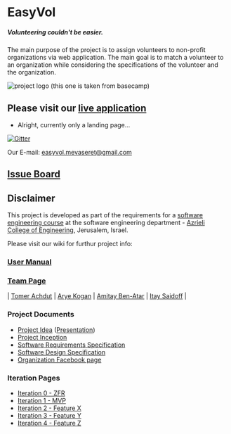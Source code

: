 # EasyVol
<h5>Volunteering couldn't be easier.</h5>

The main purpose of the project is to assign volunteers to non-profit organizations via web application.
The main goal is to match a volunteer to an organization while considering the specifications of the volunteer and the organization.

![project logo (this one is taken from basecamp)](https://github.com/tomerach/EasyVol-SWE-Project/blob/master/Docs/WebAppDocs/Pics/EasyVolLogo.JPG)

## Please visit our [live application](http://easyvol.azurewebsites.net/)
- Alright, currently only a landing page...

[![Gitter](https://badges.gitter.im/tomerach/EasyVol-SWE-Project.svg)](https://gitter.im/tomerach/EasyVol-SWE-Project?utm_source=badge&utm_medium=badge&utm_campaign=pr-badge)

Our E-mail: easyvol.mevaseret@gmail.com

## [Issue Board](https://huboard.com/tomerach/EasyVol-SWE-Project/#/)

## Disclaimer
This project is developed as part of the requirements for a [software engineering course](https://github.com/jce-il/se-class/wiki) at the software engineering department - [Azrieli College of Engineering](http://www.jce.ac.il/), Jerusalem, Israel.

Please visit our wiki for furthur project info: 

### [User Manual](https://github.com/tomerach/EasyVol-SWE-Project/wiki/user-manual)

### [Team Page](https://github.com/tomerach/EasyVol-SWE-Project/wiki/team)
| [Tomer Achdut](https://github.com/tomerach) |
[Arye Kogan](https://github.com/aryeko) |
[Amitay Ben-Atar](https://github.com/amitayben) |
[Itay Saidoff](https://github.com/itaysaidoff) |

### Project Documents
- [Project Idea](https://github.com/tomerach/EasyVol-SWE-Project/blob/master/Docs/Project%20Docs/easyVol.docx) ([Presentation](https://github.com/tomerach/EasyVol-SWE-Project/blob/master/easyVol.pptx?raw=true))
- [Project Inception](https://github.com/tomerach/EasyVol-SWE-Project/wiki/inception)
- [Software Requirements Specification](https://github.com/tomerach/EasyVol-SWE-Project/wiki/srs)
- [Software Design Specification](https://github.com/tomerach/EasyVol-SWE-Project/wiki/sds)
- [Organization Facebook page](https://www.facebook.com/%D7%94%D7%99%D7%97%D7%99%D7%93%D7%94-%D7%9C%D7%94%D7%AA%D7%A0%D7%93%D7%91%D7%95%D7%AA-%D7%9E%D7%91%D7%A9%D7%A8%D7%AA-%D7%A6%D7%99%D7%95%D7%9F-1646063105656253/?fref=ts)

### Iteration Pages
- [Iteration 0 - ZFR](https://github.com/tomerach/EasyVol-SWE-Project/wiki/ZFR)
- [Iteration 1 - MVP]()
- [Iteration 2 - Feature X]()
- [Iteration 3 - Feature Y]()
- [Iteration 4 - Feature Z]()



